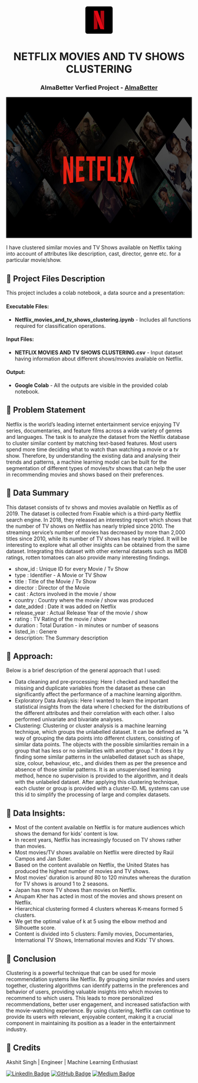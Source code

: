 <p align="center"> 
  <img src="Images/netflix-logo-png-2574.png" alt="netflix-logo-png-2574.png" width="80px" height="80px">
</p>
<h1 align="center"> NETFLIX MOVIES AND TV SHOWS CLUSTERING </h1>
<h3 align="center"> AlmaBetter Verfied Project - <a href="https://www.almabetter.com/"> AlmaBetter </a> </h5>

<p align="center"> 
<img src="Images/gsmarena_001.jpg" alt="gsmarena_001.jpg" width="700px" height="382px">
</p>

<p>I have clustered similar movies and TV Shows available on Netflix taking into account of attributes like description, cast, director, genre etc. for a particular movie/show.</p>


## :floppy_disk: Project Files Description

<p>This project includes a colab notebook, a data source and a presentation:</p>
<h4>Executable Files:</h4>
<ul>
  <li><b>Netflix_movies_and_tv_shows_clustering.ipynb</b> - Includes all functions required for classification operations.</li>
</ul>

<h4>Input Files:</h4>
<ul>
  <li><b>NETFLIX MOVIES AND TV SHOWS CLUSTERING.csv</b> - Input dataset having information about different shows/movies available on Netflix.</li>
</ul>

<h4>Output:</h4>
<ul>
  <li><b>Google Colab</b> - All the outputs are visible in the provided colab notebook.
</ul>


## :book: Problem Statement

Netflix is the world’s leading internet entertainment service enjoying TV series, documentaries, and feature films across a wide variety of genres and languages. The task is to analyze the dataset from the Netflix database to cluster similar content by matching text-based features. Most users spend more time deciding what to watch than watching a movie or a tv show. Therefore, by understanding the existing data and analysing their trends and patterns, a machine learning model can be built for the segmentation of different types of movies/tv shows that can help the user in recommending movies and shows based on their preferences.

## :book: Data Summary
This dataset consists of tv shows and movies available on Netflix as of 2019. The dataset is collected from Fixable which is a third-party Netflix search engine.
In 2018, they released an interesting report which shows that the number of TV shows on Netflix has nearly tripled since 2010. The streaming service’s number of movies has decreased by more than 2,000 titles since 2010, while its number of TV shows has nearly tripled. It will be interesting to explore what all other insights can be obtained from the same dataset.
Integrating this dataset with other external datasets such as IMDB ratings, rotten tomatoes can also provide many interesting findings.

* show_id : Unique ID for every Movie / Tv Show
* type : Identifier - A Movie or TV Show
* title : Title of the Movie / Tv Show 
* director : Director of the Movie
* cast : Actors involved in the movie / show
* country : Country where the movie / show was produced
* date_added : Date it was added on Netflix
* release_year : Actual Release Year of the movie / show
* rating : TV Rating of the movie / show
* duration : Total Duration - in minutes or number of seasons
* listed_in : Genere
* description: The Summary description


## :book: Approach:
Below is a brief description of the general approach that I used:
* Data cleaning and pre-processing: 
Here I checked and handled the missing and duplicate variables from the dataset as these can significantly affect the performance of a machine learning algorithm.
* Exploratory Data Analysis: 
Here I wanted to learn the important statistical insights from the data where I checked for the distributions of the different attributes and their correlation with each other. I also performed univariate and bivariate analyses.
* Clustering:
Clustering or cluster analysis is a machine learning technique, which groups the unlabelled dataset. It can be defined as "A way of grouping the data points into different clusters, consisting of similar data points. The objects with the possible similarities remain in a group that has less or no similarities with another group."
It does it by finding some similar patterns in the unlabelled dataset such as shape, size, colour, behaviour, etc., and divides them as per the presence and absence of those similar patterns. 
It is an unsupervised learning method, hence no supervision is provided to the algorithm, and it deals with the unlabeled dataset. After applying this clustering technique, each cluster or group is provided with a cluster-ID. ML systems can use this id to simplify the processing of large and complex datasets.

## :book: Data Insights:
* Most of the content available on Netflix is for mature audiences which shows the demand for kids’ content is low.
* In recent years, Netflix has increasingly focused on TV shows rather than movies.
* Most movies/TV shows available on Netflix were directed by Raúl Campos and Jan Suter.
* Based on the content available on Netflix, the United States has produced the highest number of movies and TV shows.
* Most movies’ duration is around 80 to 120 minutes whereas the duration for TV shows is around 1 to 2 seasons.
* Japan has more TV shows than movies on Netflix.
* Anupam Kher has acted in most of the movies and shows present on Netflix.
* Hierarchical clustering formed 4 clusters whereas K-means formed 5 clusters.
* We get the optimal value of k at 5 using the elbow method and Silhouette score.
* Content is divided into 5 clusters: Family movies, Documentaries, International TV Shows, International movies and Kids’ TV shows.


## 📘 Conclusion
Clustering is a powerful technique that can be used for movie recommendation systems like Netflix. By grouping similar movies and users together, clustering algorithms can identify patterns in the preferences and behavior of users, providing valuable insights into which movies to recommend to which users. This leads to more personalized recommendations, better user engagement, and increased satisfaction with the movie-watching experience. By using clustering, Netflix can continue to provide its users with relevant, enjoyable content, making it a crucial component in maintaining its position as a leader in the entertainment industry.


## :scroll: Credits
Akshit Singh | Engineer | Machine Learning Enthusiast

[![LinkedIn Badge](https://img.shields.io/badge/LinkedIn-0077B5?style=for-the-badge&logo=linkedin&logoColor=white)](https://www.linkedin.com/in/akshit101/)
[![GitHub Badge](https://img.shields.io/badge/GitHub-100000?style=for-the-badge&logo=github&logoColor=white)](https://github.com/codeboy47/)
[![Medium Badge](https://img.shields.io/badge/Medium-1DA1F2?style=for-the-badge&logo=medium&logoColor=white)](https://medium.com/@akshit.dtuindia/)
  
